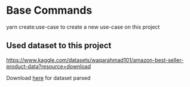 # Base Commands

yarn create:use-case
to create a new use-case on this project

## Used dataset to this project

https://www.kaggle.com/datasets/waqarahmad101/amazon-best-seller-product-data?resource=download

Download [here](https://drive.google.com/file/d/1-VJ8bXm7aYAZxV4kULzVEBYaMj56krOJ/view?usp=share_link) for dataset parsed

